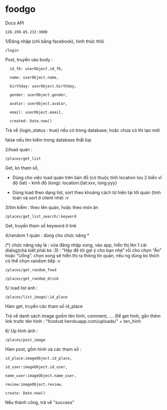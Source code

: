 # foodgo
Docs API

    128.199.85.232:3000

1/Đăng nhập (chỉ bằng facebook), hình thức thôi

    /login

Post, truyền vào body :

      id_fb: userObject.id_fb,
      
      name: userObject.name,
      
      birthday: userObject.birthday,
      
      gender: userObject.gender,
      
      avatar: userObject.avatar,
      
      email: userObject.email,
      
      created: Date.now()
      
Trả về {login_status : true} nếu có trong database, hoặc chưa có thì tạo mới

false nếu tìm kiếm trong database thất bại

2/load quán :

    /places/get_list

Get, ko tham số, 

-	Dùng cho việc load quán trên bản đồ (có thuộc tính location lưu 2 biến vĩ độ (lat) - kinh độ (long): location:{lat:xxx, long:yyy}

-	Dùng load theo dạng list, sort theo khoảng cách từ hiện tại tới quán (tính toán và sort ở client nhé) :v

3/tìm kiếm : theo tên quán, hoặc theo món ăn

    /places/get_list_search/:keyword

Get, truyền tham số keyword ở link

4/random 1 quán : dùng cho chức năng *

(*) chức năng này là : vừa đăng nhập xong, vào app, hiển thị lên 1 cái dialog(chả biết phải ko :3) : “Hãy để tôi gợi ý cho bạn nhé” rồi cho chọn “Ăn” hoặc “Uống”. chọn xong sẽ hiển thị ra thông tin quán, nếu ng dùng ko thích có thể chọn random tiếp :v

    /places/get_random_food

    /places/get_random_drink

5/ load list ảnh : 

    /places/list_image/:id_place
    
  Hàm get, truyền các tham số id_place
  
  Trả về danh sách image goồm tên hình, comment, .... Để get hình, gắn thêm link trước tên hình : "foodvat.herokuapp.com/uploads/" + ten_hinh
  
6/ Up hình ảnh :
    
    /places/post_image
    
  Hàm post, gồm hình và các tham số : 
  
    id_place:imageObject.id_place,
    
    id_user:imageObject.id_user,
    
    name_user:imageObject.name_user,
    
    review:imageObject.review,
    
    create: Date.now()    

Nếu thành công, trả về "success"
  
  
    

